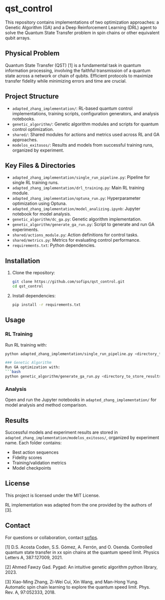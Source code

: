 # qst_control

This repository contains implementations of two optimization approaches: a Genetic Algorithm (GA) and a Deep Reinforcement Learning (DRL) agent to solve the Quantum State Transfer problem in spin chains or other equivalent qubit arrays.

## Physical Problem
Quantum State Transfer (QST) [1] is a fundamental task in quantum information processing, involving the faithful transmission of a quantum state across a network or chain of qubits. Efficient protocols to maximize transfer fidelity while minimizing errors and time are crucial.

## Project Structure

- `adapted_zhang_implementation/`: RL-based quantum control implementations, training scripts, configuration generators, and analysis notebooks.
- `genetic_algorithm/`: Genetic algorithm modules and scripts for quantum control optimization.
- `shared/`: Shared modules for actions and metrics used across RL and GA approaches.
- `modelos_exitosos/`: Results and models from successful training runs, organized by experiment.

## Key Files & Directories
- `adapted_zhang_implementation/single_run_pipeline.py`: Pipeline for single RL training runs.
- `adapted_zhang_implementation/drl_training.py`: Main RL training module.
- `adapted_zhang_implementation/optuna_run.py`: Hyperparameter optimization using Optuna.
- `adapted_zhang_implementation/model_analizing.ipynb`: Jupyter notebook for model analysis.
- `genetic_algorithm/dc_ga.py`: Genetic algorithm implementation.
- `genetic_algorithm/generate_ga_run.py`: Script to generate and run GA experiments.
- `shared/actions_module.py`: Action definitions for control tasks.
- `shared/metrics.py`: Metrics for evaluating control performance.
- `requirements.txt`: Python dependencies.

## Installation

1. Clone the repository:
	```bash
	git clone https://github.com/sofips/qst_control.git
	cd qst_control
	```
2. Install dependencies:
	```bash
	pip install -r requirements.txt
	```

## Usage

### RL Training
Run RL training with:
```bash
python adapted_zhang_implementation/single_run_pipeline.py <directory_to_store_results>

### Genetic Algorithm
Run GA optimization with:
```bash
python genetic_algorithm/generate_ga_run.py <directory_to_store_results>
```

### Analysis
Open and run the Jupyter notebooks in `adapted_zhang_implementation/` for model analysis and method comparison.

## Results
Successful models and experiment results are stored in `adapted_zhang_implementation/modelos_exitosos/`, organized by experiment name. Each folder contains:
- Best action sequences
- Fidelity scores
- Training/validation metrics
- Model checkpoints


## License
This project is licensed under the MIT License.

RL implementation was adapted from the one provided by the authors of [3].

## Contact
For questions or collaboration, contact [sofips](https://github.com/sofips).

[1] D.S. Acosta Coden, S.S. Gómez, A. Ferrón, and O. Osenda. Controlled quantum
state transfer in xx spin chains at the quantum speed limit. Physics Letters A,
387:127009, 2021.

[2] Ahmed Fawzy Gad. Pygad: An intuitive genetic algorithm python library, 2023.

[3] Xiao-Ming Zhang, Zi-Wei Cui, Xin Wang, and Man-Hong Yung. Automatic spin chain learning to explore the quantum speed limit. Phys. Rev. A, 97:052333, 2018.


